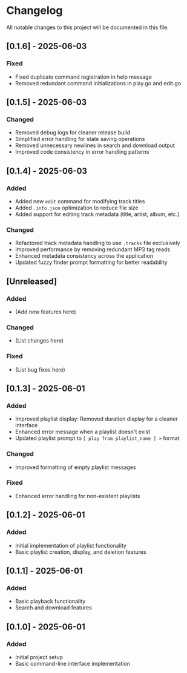 # Changelog

All notable changes to this project will be documented in this file.

## [0.1.6] - 2025-06-03

### Fixed
- Fixed duplicate command registration in help message
- Removed redundant command initializations in play.go and edit.go

## [0.1.5] - 2025-06-03

### Changed
- Removed debug logs for cleaner release build
- Simplified error handling for state saving operations
- Removed unnecessary newlines in search and download output
- Improved code consistency in error handling patterns

## [0.1.4] - 2025-06-03

### Added
- Added new `edit` command for modifying track titles
- Added `.info.json` optimization to reduce file size
- Added support for editing track metadata (title, artist, album, etc.)

### Changed
- Refactored track metadata handling to use `.tracks` file exclusively
- Improved performance by removing redundant MP3 tag reads
- Enhanced metadata consistency across the application
- Updated fuzzy finder prompt formatting for better readability

## [Unreleased]

### Added
- (Add new features here)

### Changed
- (List changes here)

### Fixed
- (List bug fixes here)

## [0.1.3] - 2025-06-01

### Added
- Improved playlist display: Removed duration display for a cleaner interface
- Enhanced error message when a playlist doesn't exist
- Updated playlist prompt to `[ play from playlist_name ] >` format

### Changed
- Improved formatting of empty playlist messages

### Fixed
- Enhanced error handling for non-existent playlists

## [0.1.2] - 2025-06-01

### Added
- Initial implementation of playlist functionality
- Basic playlist creation, display, and deletion features

## [0.1.1] - 2025-06-01

### Added
- Basic playback functionality
- Search and download features

## [0.1.0] - 2025-06-01

### Added
- Initial project setup
- Basic command-line interface implementation

